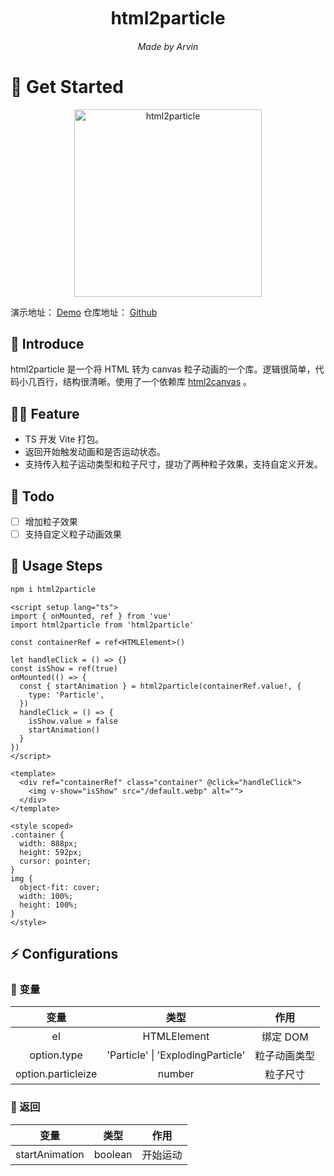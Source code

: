 <div align="center">
	<h1 style="margin:10px">html2particle</h1>
	<h6 align="center">
    Made by Arvin
  </h6>
</div>

# 🌸 Get Started

<p align="center">
<img src="https://cdn.jsdelivr.net/gh/pinky-pig/pic-bed/imageshtml2particleNew.gif" alt="html2particle" height="300">
</p>

演示地址： [Demo](https://html2particle.mmeme.me/)
仓库地址： [Github](https://github.com/pinky-pig/html2particle)

## 🎉 Introduce

html2particle 是一个将 HTML 转为 canvas 粒子动画的一个库。逻辑很简单，代码小几百行，结构很清晰。使用了一个依赖库 [html2canvas](https://www.npmjs.com/package/html2canvas) 。

## 🏄‍♂️ Feature

- TS 开发 Vite 打包。
- 返回开始触发动画和是否运动状态。
- 支持传入粒子运动类型和粒子尺寸，提功了两种粒子效果，支持自定义开发。

## 👊 Todo

- [ ] 增加粒子效果
- [ ] 支持自定义粒子动画效果

## 🍄 Usage Steps

```bash
npm i html2particle
```

```vue
<script setup lang="ts">
import { onMounted, ref } from 'vue'
import html2particle from 'html2particle'

const containerRef = ref<HTMLElement>()

let handleClick = () => {}
const isShow = ref(true)
onMounted(() => {
  const { startAnimation } = html2particle(containerRef.value!, {
    type: 'Particle',
  })
  handleClick = () => {
    isShow.value = false
    startAnimation()
  }
})
</script>

<template>
  <div ref="containerRef" class="container" @click="handleClick">
    <img v-show="isShow" src="/default.webp" alt="">
  </div>
</template>

<style scoped>
.container {
  width: 888px;
  height: 592px;
  cursor: pointer;
}
img {
  object-fit: cover;
  width: 100%;
  height: 100%;
}
</style>
```

## ⚡ Configurations

### 🍳 变量

|        变量        |               类型                |     作用     |
| :----------------: | :-------------------------------: | :----------: |
|         el         |            HTMLElement            |   绑定 DOM   |
|    option.type     | 'Particle' \| 'ExplodingParticle' | 粒子动画类型 |
| option.particleize |              number               |   粒子尺寸   |

### 🍟 返回

|      变量      |  类型   |   作用   |
| :------------: | :-----: | :------: |
| startAnimation | boolean | 开始运动 |
